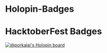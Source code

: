 # Holopin-Badges
# HacktoberFest Badges
[![@porkalai's Holopin board](https://holopin.me/porkalai)](https://holopin.io/@porkalai)

